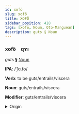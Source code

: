 ```yaml
---
id: xofö
slug: xofö
title: XOFÖ
sidebar_position: 428
tags: [xofö, Noun, Oto-Manguean]
description: guts § Noun
---
```


### xofö&emsp;<span kind="abugida">ɋɤı</span>

*guts* **§** [Noun](../../tags/Noun)

**IPA**: /ˈʃɑ.fo/

**Verb**: to be guts/entrails/viscera

**Noun**: guts/entrails/viscera

**Modifier**: guts/entrails/viscera

<details>
    <summary>Origin</summary>
    Otomian xafo [ʃaɸo]<br/>
    <em>Oto-Manguean Language Family</em>
</details>